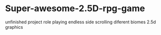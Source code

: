 # Super-awesome-2.5D-rpg-game

 unfinished project
 role playing
 endless side scrolling
 diferent biomes
 2.5d graphics 

